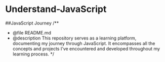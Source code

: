 # Understand-JavaScript
##JavaScript Journey
/**
 * @file README.md
 * @description This repository serves as a learning platform, documenting my journey through JavaScript. It encompasses all the concepts and projects I've encountered and developed throughout my learning process.
 */
